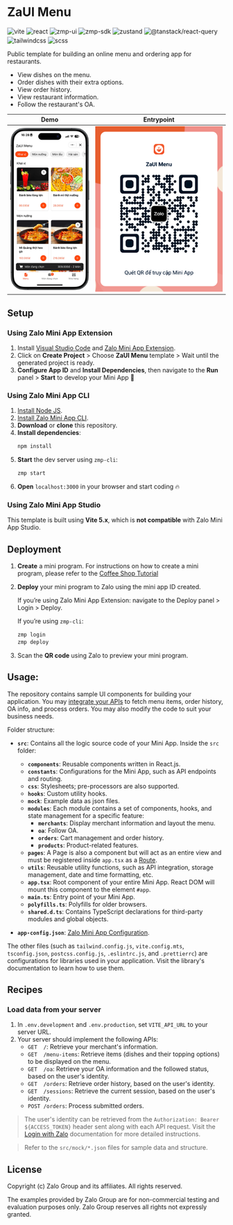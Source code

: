 # ZaUI Menu

<p style="display: flex; flex-wrap: wrap; gap: 4px">
  <img alt="vite" src="https://img.shields.io/github/package-json/dependency-version/Zalo-MiniApp/zaui-menu/dev/vite" />
  <img alt="react" src="https://img.shields.io/github/package-json/dependency-version/Zalo-MiniApp/zaui-menu/react" />
  <img alt="zmp-ui" src="https://img.shields.io/github/package-json/dependency-version/Zalo-MiniApp/zaui-menu/zmp-ui" />
  <img alt="zmp-sdk" src="https://img.shields.io/github/package-json/dependency-version/Zalo-MiniApp/zaui-menu/zmp-sdk" />
  <img alt="zustand" src="https://img.shields.io/github/package-json/dependency-version/Zalo-MiniApp/zaui-menu/zustand" />
  <img alt="@tanstack/react-query" src="https://img.shields.io/github/package-json/dependency-version/Zalo-MiniApp/zaui-menu/@tanstack/react-query" />
  <img alt="tailwindcss" src="https://img.shields.io/github/package-json/dependency-version/Zalo-MiniApp/zaui-menu/dev/tailwindcss" />
  <img alt="scss" src="https://img.shields.io/github/package-json/dependency-version/Zalo-MiniApp/zaui-menu/dev/sass" />
</p>

Public template for building an online menu and ordering app for restaurants.

- View dishes on the menu.
- Order dishes with their extra options.
- View order history.
- View restaurant information.
- Follow the restaurant's OA.

|                      Demo                       |                  Entrypoint                  |
| :---------------------------------------------: | :------------------------------------------: |
| <img src="./docs/preview.webp" alt="Home page"> | <img src="./docs/qr.webp" alt="Entry point"> |

## Setup

### Using Zalo Mini App Extension

1. Install [Visual Studio Code](https://code.visualstudio.com/download) and [Zalo Mini App Extension](https://mini.zalo.me/docs/dev-tools).
1. Click on **Create Project** > Choose **ZaUI Menu** template > Wait until the generated project is ready.
1. **Configure App ID** and **Install Dependencies**, then navigate to the **Run** panel > **Start** to develop your Mini App 🚀

### Using Zalo Mini App CLI

1. [Install Node JS](https://nodejs.org/en/download/).
1. [Install Zalo Mini App CLI](https://mini.zalo.me/docs/dev-tools/cli/intro/).
1. **Download** or **clone** this repository.
1. **Install dependencies**:
   ```bash
   npm install
   ```
1. **Start** the dev server using `zmp-cli`:
   ```bash
   zmp start
   ```
1. **Open** `localhost:3000` in your browser and start coding 🔥

### Using Zalo Mini App Studio

This template is built using **Vite 5.x**, which is **not compatible** with Zalo Mini App Studio.

## Deployment

1. **Create** a mini program. For instructions on how to create a mini program, please refer to the [Coffee Shop Tutorial](https://mini.zalo.me/tutorial/coffee-shop/step-1/)

1. **Deploy** your mini program to Zalo using the mini app ID created.

   If you’re using Zalo Mini App Extension: navigate to the Deploy panel > Login > Deploy.

   If you’re using `zmp-cli`:

   ```bash
   zmp login
   zmp deploy
   ```

1. Scan the **QR code** using Zalo to preview your mini program.

## Usage:

The repository contains sample UI components for building your application. You may [integrate your APIs](#load-data-from-your-server) to fetch menu items, order history, OA info, and process orders. You may also modify the code to suit your business needs.

Folder structure:

- **`src`**: Contains all the logic source code of your Mini App. Inside the `src` folder:

  - **`components`**: Reusable components written in React.js.
  - **`constants`**: Configurations for the Mini App, such as API endpoints and routing.
  - **`css`**: Stylesheets; pre-processors are also supported.
  - **`hooks`**: Custom utility hooks.
  - **`mock`**: Example data as json files.
  - **`modules`**: Each module contains a set of components, hooks, and state management for a specific feature:
    - **`merchants`**: Display merchant information and layout the menu.
    - **`oa`**: Follow OA.
    - **`orders`**: Cart management and order history.
    - **`products`**: Product-related features.
  - **`pages`**: A Page is also a component but will act as an entire view and must be registered inside `app.tsx` as a [Route](https://mini.zalo.me/docs/zaui/router/ZMPRouter/).
  - **`utils`**: Reusable utility functions, such as API integration, storage management, date and time formatting, etc.
  - **`app.tsx`**: Root component of your entire Mini App. React DOM will mount this component to the element `#app`.
  - **`main.ts`**: Entry point of your Mini App.
  - **`polyfills.ts`**: Polyfills for older browsers.
  - **`shared.d.ts`**: Contains TypeScript declarations for third-party modules and global objects.

- **`app-config.json`**: [Zalo Mini App Configuration](https://mini.zalo.me/docs/framework/getting-started/app-config).

The other files (such as `tailwind.config.js`, `vite.config.mts`, `tsconfig.json`, `postcss.config.js`, `.eslintrc.js`, and `.prettierrc`) are configurations for libraries used in your application. Visit the library's documentation to learn how to use them.

## Recipes

### Load data from your server

1. In `.env.development` and `.env.production`, set `VITE_API_URL` to your server URL.
1. Your server should implement the following APIs:
   - `GET  /`: Retrieve your merchant's information.
   - `GET  /menu-items`: Retrieve items (dishes and their topping options) to be displayed on the menu.
   - `GET  /oa`: Retrieve your OA information and the followed status, based on the user's identity.
   - `GET  /orders`: Retrieve order history, based on the user's identity.
   - `GET  /sessions`: Retrieve the current session, based on the user's identity.
   - `POST /orders`: Process submitted orders.

> The user's identity can be retrieved from the `Authorization: Bearer ${ACCESS_TOKEN}` header sent along with each API request. Visit the [Login with Zalo](https://mini.zalo.mzze/intro/authen-user/) documentation for more detailed instructions.

> Refer to the `src/mock/*.json` files for sample data and structure.

## License

Copyright (c) Zalo Group and its affiliates. All rights reserved.

The examples provided by Zalo Group are for non-commercial testing and evaluation
purposes only. Zalo Group reserves all rights not expressly granted.
